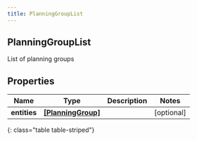 ```yaml
---
title: PlanningGroupList
---
```

## PlanningGroupList
List of planning groups

## Properties

|Name | Type | Description | Notes|
|------------ | ------------- | ------------- | -------------|
| **entities** | [**[PlanningGroup]**](PlanningGroup.html) |  | [optional] |
{: class="table table-striped"}


